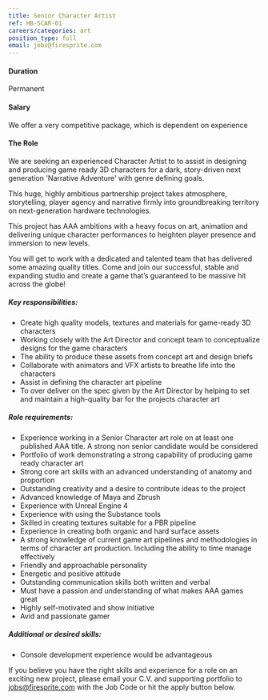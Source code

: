 ```yaml
---
title: Senior Character Artist
ref: HB-SCAR-01
careers/categories: art
position_type: full
email: jobs@firesprite.com
---
```

#### Duration

Permanent

#### Salary

We offer a very competitive package, which is dependent on experience

#### The Role

We are seeking an experienced Character Artist to to assist in designing and producing game ready 3D characters for a dark, story-driven next generation 'Narrative Adventure' with genre defining goals.

This huge, highly ambitious partnership project takes atmosphere, storytelling, player agency and narrative firmly into groundbreaking territory on next-generation hardware technologies.

This project has AAA ambitions with a heavy focus on art, animation and delivering unique character performances to heighten player presence and immersion to new levels.

You will get to work with a dedicated and talented team that has delivered some amazing quality titles. Come and join our successful, stable and expanding studio and create a game that’s guaranteed to be massive hit across the globe!

##### **Key responsibilities:**

* Create high quality models, textures and materials for game-ready 3D characters
* Working closely with the Art Director and concept team to conceptualize designs for the game characters
* The ability to produce these assets from concept art and design briefs
* Collaborate with animators and VFX artists to breathe life into the characters
* Assist in defining the character art pipeline
* To over deliver on the spec given by the Art Director by helping to set and maintain a high-quality bar for the projects character art

##### **Role requirements:**

* Experience working in a Senior Character art role on at least one published AAA title. A strong non senior candidate would be considered
* Portfolio of work demonstrating a strong capability of producing game ready character art
* Strong core art skills with an advanced understanding of anatomy and proportion
* Outstanding creativity and a desire to contribute ideas to the project
* Advanced knowledge of Maya and Zbrush
* Experience with Unreal Engine 4
* Experience with using the Substance tools
* Skilled in creating textures suitable for a PBR pipeline
* Experience in creating both organic and hard surface assets
* A strong knowledge of current game art pipelines and methodologies in terms of character art production. Including the ability to time manage effectively
* Friendly and approachable personality
* Energetic and positive attitude
* Outstanding communication skills both written and verbal
* Must have a passion and understanding of what makes AAA games great
* Highly self-motivated and show initiative
* Avid and passionate gamer

##### **Additional or desired skills:**

* Console development experience would be advantageous

If you believe you have the right skills and experience for a role on an exciting new project, please email your C.V. and supporting portfolio to jobs@firesprite.com with the Job Code or hit the apply button below.